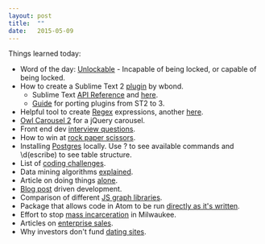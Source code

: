 ```yaml
---
layout: post
title:  ""
date:   2015-05-09
---
```

Things learned today:

* Word of the day: [Unlockable](http://www.reddit.com/r/AskReddit/comments/15jzxl/what_is_an_interesting_lesser_known_word_you_like/) - Incapable of being locked, or capable of being locked.
* How to create a Sublime Text 2 [plugin](http://code.tutsplus.com/tutorials/how-to-create-a-sublime-text-2-plugin--net-22685) by wbond.
	* Sublime Text [API Reference](http://docs.sublimetext.info/en/latest/reference/api.html) and [here](http://www.sublimetext.com/docs/3/api_reference.html).
	* [Guide](https://www.sublimetext.com/docs/3/porting_guide.html) for porting plugins from ST2 to 3.
* Helpful tool to create [Regex](https://news.ycombinator.com/item?id=9581225&utm_term=comment) expressions, another [here](https://www.debuggex.com/).
* [Owl Carousel 2](http://www.owlcarousel.owlgraphic.com/index.html) for a jQuery carousel.
* Front end dev [interview questions](https://github.com/h5bp/Front-end-Developer-Interview-Questions).
* How to win at [rock paper scissors](http://diply.com/trendyjoe/rock-paper-scissors/115283?ts_pid=2&ts_pid=5).
* Installing [Postgres](https://devcenter.heroku.com/articles/heroku-postgresql#local-setup) locally. Use \? to see available commands and \d(escribe) to see table structure.
* List of [coding challenges](http://codecondo.com/coding-challenges/).
* Data mining algorithms [explained](https://news.ycombinator.com/item?id=9562379&utm_term=comment).
* Article on doing things [alone](https://news.ycombinator.com/item?id=9560426&utm_term=comment).
* [Blog post](https://news.ycombinator.com/item?id=9584806&utm_term=comment) driven development.
* Comparison of different [JS graph libraries](https://news.ycombinator.com/item?id=9583384&utm_term=comment).
* Package that allows code in Atom to be run [directly as it's written](https://news.ycombinator.com/item?id=9577336&utm_term=comment).
* Effort to stop [mass incarceration](http://www.newyorker.com/magazine/2015/05/11/the-milwaukee-experiment) in Milwaukee.
* Articles on [enterprise sales](http://www.enterprisesales.nyc/).
* Why investors don't fund [dating sites](https://news.ycombinator.com/item?id=9606572&utm_term=comment).